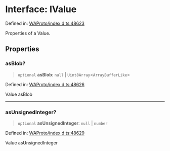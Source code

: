 # Interface: IValue

Defined in: [WAProto/index.d.ts:48623](https://github.com/Fokusdotid/Baileys/blob/8399cb6fd4e55090cdf57b06ffaae3e8a88880fe/WAProto/index.d.ts#L48623)

Properties of a Value.

## Properties

### asBlob?

> `optional` **asBlob**: `null` \| `Uint8Array`\<`ArrayBufferLike`\>

Defined in: [WAProto/index.d.ts:48626](https://github.com/Fokusdotid/Baileys/blob/8399cb6fd4e55090cdf57b06ffaae3e8a88880fe/WAProto/index.d.ts#L48626)

Value asBlob

***

### asUnsignedInteger?

> `optional` **asUnsignedInteger**: `null` \| `number`

Defined in: [WAProto/index.d.ts:48629](https://github.com/Fokusdotid/Baileys/blob/8399cb6fd4e55090cdf57b06ffaae3e8a88880fe/WAProto/index.d.ts#L48629)

Value asUnsignedInteger
